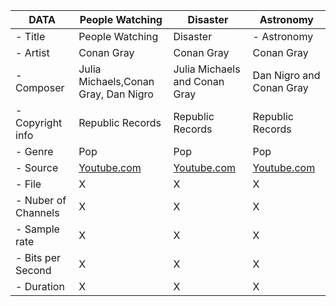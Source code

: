 | DATA          | People Watching       | Disaster       |  Astronomy     |
| ----------------- | ----------------- | ----------------- | ----------------- | 
| - Title           |  People Watching        | Disaster          | - Astronomy          |
| - Artist         |  Conan Gray          |  Conan Gray         |  Conan Gray          |
| - Composer        |  Julia Michaels,Conan Gray, Dan Nigro       |  Julia Michaels and Conan Gray         |  Dan Nigro and Conan Gray          |
| - Copyright info  |  Republic Records         |  Republic Records          |  Republic Records         |
| - Genre           |  Pop          |  Pop          | Pop          |
| - Source          |  [Youtube.com](https://www.youtube.com/watch?v=goqqohUitmw)          | [Youtube.com](https://www.youtube.com/watch?v=9cMPFEEuh0g)          | [Youtube.com](https://www.youtube.com/watch?v=PNKxAWiu4Fc)          | 
| - File            | X          | X        | X        |
| - Nuber of Channels| X          |  X          | X          |
| - Sample rate     | X          | X         | X        |
| - Bits per Second    | X          | X          | X          |
| - Duration        | X         | X          | X          |
